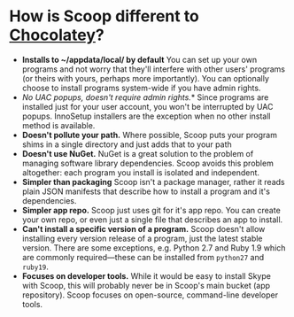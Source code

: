# How is Scoop different to [Chocolatey](http://chocolatey.org)?

* **Installs to ~/appdata/local/ by default** You can set up your own programs and not worry that they'll interfere with other users' programs (or theirs with yours, perhaps more importantly). You can optionally choose to install programs system-wide if you have admin rights.
* **No UAC popups, doesn't require admin rights*.** Since programs are installed just for your user account, you won't be interrupted by UAC popups. InnoSetup installers are the exception when no other install method is available.
* **Doesn't pollute your path.** Where possible, Scoop puts your program shims in a single directory and just adds that to your path
* **Doesn't use NuGet.** NuGet is a great solution to the problem of managing software library dependencies. Scoop avoids this problem altogether: each program you install is isolated and independent.
* **Simpler than packaging** Scoop isn't a package manager, rather it reads plain JSON manifests that describe how to install a program and it's dependencies.
* **Simpler app repo.** Scoop just uses git for it's app repo. You can create your own repo, or even just a single file that describes an app to install.
* **Can't install a specific version of a program.** Scoop doesn't allow installing every version release of a program, just the latest stable version. There are some exceptions, e.g. Python 2.7 and Ruby 1.9 which are commonly required—these can be installed from `python27` and `ruby19`.
* **Focuses on developer tools.** While it would be easy to install Skype with Scoop, this will probably never be in Scoop's main bucket (app repository). Scoop focuses on open-source, command-line developer tools.